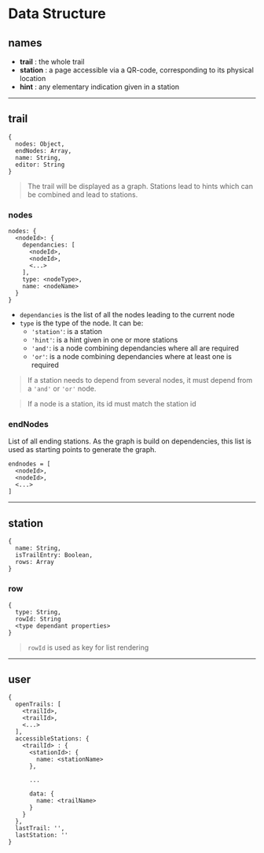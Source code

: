 # Data Structure

## names
- **trail** : the whole trail
- **station** : a page accessible via a QR-code, corresponding to its physical location
- **hint** : any elementary indication given in a station

____

## trail

```
{
  nodes: Object,
  endNodes: Array,
  name: String,
  editor: String
}
```

> The trail will be displayed as a graph.
> Stations lead to hints which can be combined and lead to stations.

### nodes

```
nodes: {
  <nodeId>: {
    dependancies: [
      <nodeId>,
      <nodeId>,
      <...>
    ],
    type: <nodeType>,
    name: <nodeName>
  }
}
```

- `dependancies` is the list of all the nodes leading to the current node
- `type` is the type of the node. It can be:
  - `'station'`: is a station
  - `'hint'`: is a hint given in one or more stations
  - `'and'`: is a node combining dependancies where all are required
  - `'or'`: is a node combining dependancies where at least one is required

> If a station needs to depend from several nodes, it must depend from a `'and'` or `'or'` node.

> If a node is a station, its id must match the station id

### endNodes

List of all ending stations. As the graph is build on dependencies, this list is used as starting points to generate the graph.

```
endnodes = [
  <nodeId>,
  <nodeId>,
  <...>
]
```

____

## station

```
{
  name: String,
  isTrailEntry: Boolean,
  rows: Array
}
```

### row

```
{
  type: String,
  rowId: String
  <type dependant properties>
}
```

> `rowId` is used as key for list rendering

_______

## user

```
{
  openTrails: [
    <trailId>,
    <trailId>,
    <...>
  ],
  accessibleStations: {
    <trailId> : {
      <stationId>: {
        name: <stationName>
      },
      
      ...

      data: {
        name: <trailName>
      }
    }
  },
  lastTrail: '',
  lastStation: ''
}
```